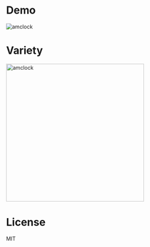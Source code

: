 # Demo
![amclock](https://user-images.githubusercontent.com/34936885/34641894-0adbf71a-f34e-11e7-892a-86e5f3e51256.gif)
# Variety
<img width="373" alt="amclock" src="https://user-images.githubusercontent.com/34936885/34641906-29d09d4c-f34e-11e7-8fb8-0e9637f1092d.png">

# License
MIT

